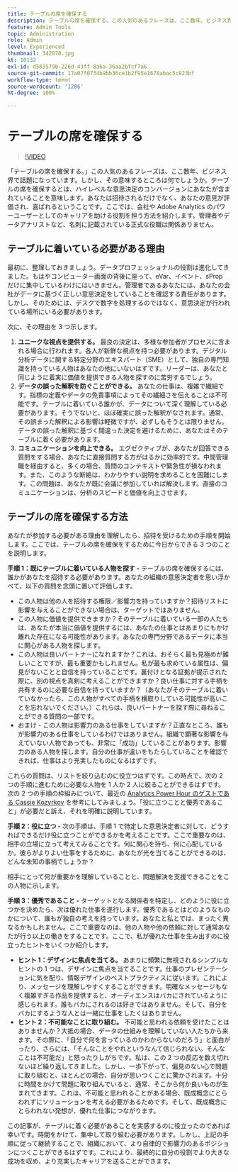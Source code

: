 ```yaml
---
title: テーブルの席を確保する
description: テーブルの席を確保する。この人気のあるフレーズは、ここ数年、ビジネス界で話題になっています。しかし、その意味するところは何でしょうか。テーブルの席を確保するとは、ハイレベルな意思決定のコンバージョンにあなたが含まれていることを意味します。あなたは招待されるだけでなく、あなたの意見が評価され、喜ばれるということです。ここでは、テーブルの席を確保することが、あなたの会社と Adobe Analytics 管理者としてのあなたのキャリアにどのように役立つかについて説明します。
feature: Admin Tools
topic: Administration
role: Admin
level: Experienced
thumbnail: 342070.jpg
kt: 10132
exl-id: d583579b-226d-43ff-8a6a-36aa2bfcf7a6
source-git-commit: 17a07f0734b9bb36ce1b2f95e1678abac5c823bf
workflow-type: tm+mt
source-wordcount: '1286'
ht-degree: 100%

---
```


# テーブルの席を確保する

>[!VIDEO](https://video.tv.adobe.com/v/342070/?quality=12&learn=on)

「テーブルの席を確保する。」この人気のあるフレーズは、ここ数年、ビジネス界で話題になっています。しかし、その意味するところは何でしょうか。テーブルの席を確保するとは、ハイレベルな意思決定のコンバージョンにあなたが含まれていることを意味します。あなたは招待されるだけでなく、あなたの意見が評価され、喜ばれるということです。ここでは、会社や Adobe Analytics のパワーユーザーとしてのキャリアを助ける役割を担う方法を紹介します。管理者やデータアナリストなど、名刺に記載されている正式な役職は関係ありません。

## テーブルに着いている必要がある理由

最初に、整理しておきましょう。データプロフェッショナルの役割は進化してきました。もはやコンピューター画面の背後に座って、eVar、イベント、sProp だけに集中しているわけにはいきません。管理者であるあなたには、あなたの会社がデータに基づく正しい意思決定をしていることを確認する責任があります。しかし、そのためには、デスクで数字を処理するのではなく、意思決定が行われている場所にいる必要があります。

次に、その理由を 3 つ示します。

1. **ユニークな視点を提供する。** 最良の決定は、多様な参加者がプロセスに含まれる場合に行われます。各人が新鮮な視点を持つ必要があります。デジタル分析データに関する特定分野のエキスパート（SME）として、独自の専門知識を持っている人物はあなたの他にいないはずです。リーダーは、あなたと同じように着実に価値を提供できる人物を探すのに苦労するでしょう。
1. **データの誤った解釈を防ぐことができる。** あなたの仕事は、複雑で繊細です。指標の定義やデータの免責事項によってその繊細さを伝えることは不可能です。テーブルに着いている誰かが、データについて深く理解している必要があります。そうでないと、ほぼ確実に誤った解釈がなされます。通常、その誤まった解釈による影響は軽微ですが、必ずしもそうとは限りません。データの誤った解釈に基づく間違った決定を避けるために、あなたはそのテーブルに着く必要があります。
1. **コミュニケーションを向上できる。** エグゼクティブが、あなたが回答できる質問をする場合、あなたに直接質問する方がはるかに効率的です。中間管理職を経由すると、多くの場合、質問のコンテキストや緊急性が損なわれます。また、このような断絶は、わかりやすい説明を求めることを困難にします。この問題は、あなたが既に会議に参加していれば解決します。直接のコミュニケーションは、分析のスピードと価値を向上させます。

## テーブルの席を確保する方法

あなたが参加する必要がある理由を理解したら、招待を受けるための手順を開始します。ここでは、テーブルの席を確保をするために今日からできる 3 つのことを説明します。

**手順 1：既にテーブルに着いている人物を探す -** テーブルの席を確保するには、誰かがあなたを招待する必要があります。あなたの組織の意思決定者を思い浮かべて、以下の質問を念頭に置いて評価します。

* この人物は他の人を招待する権限／影響力を持っていますか？招待リストに影響を与えることができない場合は、ターゲットではありません。
* この人物に価値を提供できますか？そのテーブルに着いている一部の人たちは、あなたが本当に価値を提供するには、あなたの仕事とはあまりにもかけ離れた存在になる可能性があります。あなたの専門分野であるデータに本当に関心がある人物を探します。
* この人物は良いパートナーになれますか？これは、おそらく最も見極めが難しいことですが、最も重要かもしれません。私が最も求めている属性は、偏見がないことと自信を持っていることです。裏付けとなる証拠が提示された際に、別の視点を真剣に考えることができますか？良い仕事に対する手柄を共有するのに必要な自信を持っていますか？（あなたがそのテーブルに着いていなかったら、この人物がすべての手柄を横取りしている可能性が高いことを忘れないでください。）これらは、良いパートナーを探す際に尋ねることができる質問の一部です。
* おまけ - この人物は影響力のある仕事をしていますか？正直なところ、誰もが影響力のある仕事をしているわけではありません。組織で顕著な影響を与えていない人物であっても、非常に「成功」していることがあります。影響力のある人物を探します。自分の仕事が違いをもたらしていることを確認できれば、仕事はより充実したものになるはずです。

これらの質問は、リストを絞り込むのに役立つはずです。この時点で、次の 2 つの手順に進むために必要な人物を 1 人か 2 人に絞ることができるはずです。次の 2 つの手順の枠組みについて、最近の [Analytics Power Hour のゲストである Cassie Kozyrkov](https://analyticshour.io/2021/12/14/182-making-better-decisions-and-being-useful-with-cassie-kozyrkov/) を参考にしてみましょう。「役に立つことと優秀であること」が必要だと訴え、それを明確に説明しています。

**手順 2：役に立つ -** 次の手順は、手順 1 で特定した意思決定者に対して、どうすればできるだけ役に立つことができるかを考えることです。ここで重要なのは、相手の立場に立って考えてみることです。何に関心を持ち、何に心配しているか。彼らがよりよい仕事をするために、あなたが光を当てることができるのは、どんな未知の事柄でしょうか？

相手にとって何が重要かを理解していることと、問題解決を支援できることをこの人物に示します。

**手順 3：優秀であること -** ターゲットとなる関係者を特定し、どのように役に立つかを決めたら、次は優れた仕事を遂行します。優秀であるとはどのようなものかについて、誰もが独自の考えを持っています。あなたと私とでは、まったく異なるかもしれません。ここで重要なのは、他の人物や他の依頼に対して通常あなたが行う以上の働きをすることです。ここで、私が優れた仕事を生み出すのに役立ったヒントをいくつか紹介します。

* **ヒント 1：デザインに焦点を当てる。** あまりに頻繁に無視されるシンプルなヒントの 1 つは、デザインに焦点を当てることです。仕事のプレゼンテーションに気を配り、情報デザインのベストプラクティスに従います。これにより、メッセージを理解しやすくすることができます。明確なメッセージもなく複雑すぎる作品を提供すると、オーディエンスはバカにされているように感じられます。誰もバカにされるのは好きではありません。そして、自分をバカにするような人とは一緒に仕事をしたくはありません。
* **ヒント 2：不可能なことに取り組む。** 不可能と思われる依頼を受けたことはありませんか？大抵の場合、データの仕組みを理解していない人たちから来ます。その際に、「自分で何を言っているのかわからないのだろう」と面白がったり、さらには、「そんなことをやれというなんて信じられない。そんなことは不可能だ」と怒ったりしがちです。私は、この 2 つの反応を数え切れないほど繰り返してきました。しかし、一歩下がって、偏見のない心で問題に取り組むと、ほとんどの場合、自分が思いつくことに驚かされます。十分に時間をかけて問題に取り組んでいると、通常、そこから何か良いものが生まれてきます。これは、不可能と思われることがある場合、既成概念にとらわれずにソリューションを考える必要があるためです。そして、既成概念にとらわれない発想が、優れた仕事につながります。

この記事が、テーブルに着く必要があることを実感するのに役立ったのであれば幸いです。時間をかけて、集中して取り組む必要があります。しかし、上記の手順に従って継続することで、組織において、より自律的で影響力のあるポジションにつくことができるはずです。これにより、最終的に自分の役割でより大きな成功を収め、より充実したキャリアを送ることができます。
